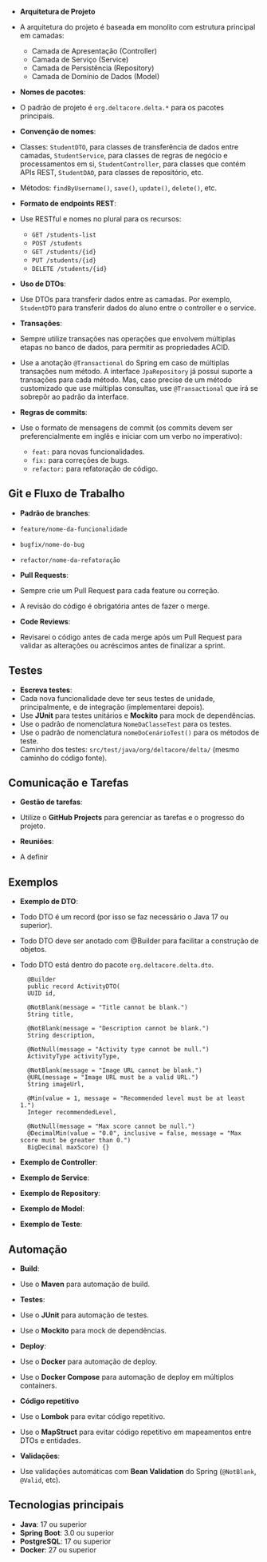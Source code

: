 - **Arquitetura de Projeto**
- A arquitetura do projeto é baseada em monolito com estrutura principal em camadas:
    - Camada de Apresentação (Controller)
    - Camada de Serviço (Service)
    - Camada de Persistência (Repository)
    - Camada de Domínio de Dados (Model)

- **Nomes de pacotes**:
- O padrão de projeto é `org.deltacore.delta.*` para os pacotes principais.

- **Convenção de nomes**:
- Classes: `StudentDTO`, para classes de transferência de dados entre camadas, `StudentService`, para classes de regras de negócio e processamentos em si, `StudentController`, para classes que contém APIs REST, `StudentDAO`, para classes de repositório, etc.
- Métodos: `findByUsername()`, `save()`, `update()`, `delete()`, etc.

- **Formato de endpoints REST**:
- Use RESTful e nomes no plural para os recursos:
    - `GET /students-list`
    - `POST /students`
    - `GET /students/{id}`
    - `PUT /students/{id}`
    - `DELETE /students/{id}`

- **Uso de DTOs**:
- Use DTOs para transferir dados entre as camadas. Por exemplo, `StudentDTO` para transferir dados do aluno entre o controller e o service.

- **Transações**:
- Sempre utilize transações nas operações que envolvem múltiplas etapas no banco de dados, para permitir as propriedades ACID.
- Use a anotação `@Transactional` do Spring em caso de múltiplas transações num método. A interface `JpaRepository` já possui suporte a transações para cada método. Mas, caso precise de um método customizado que use múltiplas consultas, use `@Transactional` que irá se sobrepôr ao padrão da interface.

- **Regras de commits**:
- Use o formato de mensagens de commit (os commits devem ser preferencialmente em inglês e iniciar com um verbo no imperativo):
    - `feat:` para novas funcionalidades.
    - `fix:` para correções de bugs.
    - `refactor:` para refatoração de código.

## Git e Fluxo de Trabalho

- **Padrão de branches**:
- `feature/nome-da-funcionalidade`
- `bugfix/nome-do-bug`
- `refactor/nome-da-refatoração`

- **Pull Requests**:
- Sempre crie um Pull Request para cada feature ou correção.
- A revisão do código é obrigatória antes de fazer o merge.

- **Code Reviews**:
- Revisarei o código antes de cada merge após um Pull Request para validar as alterações ou acréscimos antes de finalizar a sprint.

## Testes

- **Escreva testes**:
- Cada nova funcionalidade deve ter seus testes de unidade, principalmente, e de integração (implementarei depois).
- Use **JUnit** para testes unitários e **Mockito** para mock de dependências.
- Use o padrão de nomenclatura `NomeDaClasseTest` para os testes.
- Use o padrão de nomenclatura `nomeDoCenárioTest()` para os métodos de teste.
- Caminho dos testes: `src/test/java/org/deltacore/delta/` (mesmo caminho do código fonte).

## Comunicação e Tarefas

- **Gestão de tarefas**:
- Utilize o **GitHub Projects** para gerenciar as tarefas e o progresso do projeto.

- **Reuniões**:
- A definir

## Exemplos

- **Exemplo de DTO**:
- Todo DTO é um record (por isso se faz necessário o Java 17 ou superior).
- Todo DTO deve ser anotado com @Builder para facilitar a construção de objetos.
- Todo DTO está dentro do pacote `org.deltacore.delta.dto`.

        @Builder
        public record ActivityDTO(
        UUID id,
        
        @NotBlank(message = "Title cannot be blank.")
        String title,
        
        @NotBlank(message = "Description cannot be blank.")
        String description,
        
        @NotNull(message = "Activity type cannot be null.")
        ActivityType activityType,
        
        @NotBlank(message = "Image URL cannot be blank.")
        @URL(message = "Image URL must be a valid URL.")
        String imageUrl,
        
        @Min(value = 1, message = "Recommended level must be at least 1.")
        Integer recommendedLevel,
        
        @NotNull(message = "Max score cannot be null.")
        @DecimalMin(value = "0.0", inclusive = false, message = "Max score must be greater than 0.")
        BigDecimal maxScore) {}

- **Exemplo de Controller**:

- **Exemplo de Service**:

- **Exemplo de Repository**:

- **Exemplo de Model**:

- **Exemplo de Teste**:

## Automação

- **Build**:
- Use o **Maven** para automação de build.

- **Testes**:
- Use o **JUnit** para automação de testes.
- Use o **Mockito** para mock de dependências.

- **Deploy**:
- Use o **Docker** para automação de deploy.
- Use o **Docker Compose** para automação de deploy em múltiplos containers.

- **Código repetitivo**
- Use o **Lombok** para evitar código repetitivo.
- Use o **MapStruct** para evitar código repetitivo em mapeamentos entre DTOs e entidades.

- **Validações**:
- Use validações automáticas com **Bean Validation** do Spring (`@NotBlank`, `@Valid`, etc).

## Tecnologias principais
- **Java**: 17 ou superior
- **Spring Boot**: 3.0 ou superior
- **PostgreSQL**: 17 ou superior
- **Docker**: 27 ou superior